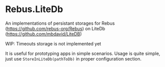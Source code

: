 # Rebus.LiteDb
An implementations of persistant storages for Rebus (https://github.com/rebus-org/Rebus) on LiteDb (https://github.com/mbdavid/LiteDB)

WIP: Timeouts storage is not implemented yet

It is useful for prototyping apps in simple scenarios. Usage is quite simple, just use `StoreInLiteDb(pathToDb)` in proper configuration section. 


